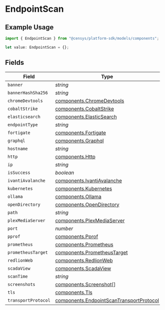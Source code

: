 # EndpointScan

## Example Usage

```typescript
import { EndpointScan } from "@censys/platform-sdk/models/components";

let value: EndpointScan = {};
```

## Fields

| Field                                                                                                | Type                                                                                                 | Required                                                                                             | Description                                                                                          |
| ---------------------------------------------------------------------------------------------------- | ---------------------------------------------------------------------------------------------------- | ---------------------------------------------------------------------------------------------------- | ---------------------------------------------------------------------------------------------------- |
| `banner`                                                                                             | *string*                                                                                             | :heavy_minus_sign:                                                                                   | N/A                                                                                                  |
| `bannerHashSha256`                                                                                   | *string*                                                                                             | :heavy_minus_sign:                                                                                   | N/A                                                                                                  |
| `chromeDevtools`                                                                                     | [components.ChromeDevtools](../../models/components/chromedevtools.md)                               | :heavy_minus_sign:                                                                                   | N/A                                                                                                  |
| `cobaltStrike`                                                                                       | [components.CobaltStrike](../../models/components/cobaltstrike.md)                                   | :heavy_minus_sign:                                                                                   | N/A                                                                                                  |
| `elasticsearch`                                                                                      | [components.ElasticSearch](../../models/components/elasticsearch.md)                                 | :heavy_minus_sign:                                                                                   | N/A                                                                                                  |
| `endpointType`                                                                                       | *string*                                                                                             | :heavy_minus_sign:                                                                                   | N/A                                                                                                  |
| `fortigate`                                                                                          | [components.Fortigate](../../models/components/fortigate.md)                                         | :heavy_minus_sign:                                                                                   | N/A                                                                                                  |
| `graphql`                                                                                            | [components.Graphql](../../models/components/graphql.md)                                             | :heavy_minus_sign:                                                                                   | N/A                                                                                                  |
| `hostname`                                                                                           | *string*                                                                                             | :heavy_minus_sign:                                                                                   | N/A                                                                                                  |
| `http`                                                                                               | [components.Http](../../models/components/http.md)                                                   | :heavy_minus_sign:                                                                                   | N/A                                                                                                  |
| `ip`                                                                                                 | *string*                                                                                             | :heavy_minus_sign:                                                                                   | N/A                                                                                                  |
| `isSuccess`                                                                                          | *boolean*                                                                                            | :heavy_minus_sign:                                                                                   | N/A                                                                                                  |
| `ivantiAvalanche`                                                                                    | [components.IvantiAvalanche](../../models/components/ivantiavalanche.md)                             | :heavy_minus_sign:                                                                                   | N/A                                                                                                  |
| `kubernetes`                                                                                         | [components.Kubernetes](../../models/components/kubernetes.md)                                       | :heavy_minus_sign:                                                                                   | N/A                                                                                                  |
| `ollama`                                                                                             | [components.Ollama](../../models/components/ollama.md)                                               | :heavy_minus_sign:                                                                                   | N/A                                                                                                  |
| `openDirectory`                                                                                      | [components.OpenDirectory](../../models/components/opendirectory.md)                                 | :heavy_minus_sign:                                                                                   | N/A                                                                                                  |
| `path`                                                                                               | *string*                                                                                             | :heavy_minus_sign:                                                                                   | N/A                                                                                                  |
| `plexMediaServer`                                                                                    | [components.PlexMediaServer](../../models/components/plexmediaserver.md)                             | :heavy_minus_sign:                                                                                   | N/A                                                                                                  |
| `port`                                                                                               | *number*                                                                                             | :heavy_minus_sign:                                                                                   | N/A                                                                                                  |
| `pprof`                                                                                              | [components.Pprof](../../models/components/pprof.md)                                                 | :heavy_minus_sign:                                                                                   | N/A                                                                                                  |
| `prometheus`                                                                                         | [components.Prometheus](../../models/components/prometheus.md)                                       | :heavy_minus_sign:                                                                                   | N/A                                                                                                  |
| `prometheusTarget`                                                                                   | [components.PrometheusTarget](../../models/components/prometheustarget.md)                           | :heavy_minus_sign:                                                                                   | N/A                                                                                                  |
| `redlionWeb`                                                                                         | [components.RedlionWeb](../../models/components/redlionweb.md)                                       | :heavy_minus_sign:                                                                                   | N/A                                                                                                  |
| `scadaView`                                                                                          | [components.ScadaView](../../models/components/scadaview.md)                                         | :heavy_minus_sign:                                                                                   | N/A                                                                                                  |
| `scanTime`                                                                                           | *string*                                                                                             | :heavy_minus_sign:                                                                                   | N/A                                                                                                  |
| `screenshots`                                                                                        | [components.Screenshot](../../models/components/screenshot.md)[]                                     | :heavy_minus_sign:                                                                                   | N/A                                                                                                  |
| `tls`                                                                                                | [components.Tls](../../models/components/tls.md)                                                     | :heavy_minus_sign:                                                                                   | N/A                                                                                                  |
| `transportProtocol`                                                                                  | [components.EndpointScanTransportProtocol](../../models/components/endpointscantransportprotocol.md) | :heavy_minus_sign:                                                                                   | N/A                                                                                                  |